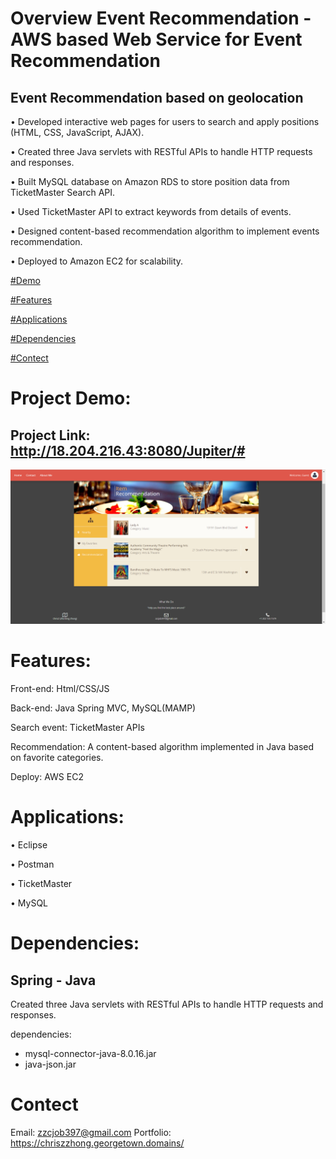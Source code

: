 # Overview Event Recommendation - AWS based Web Service for Event Recommendation
## Event Recommendation based on geolocation

•	Developed interactive web pages for users to search and apply positions (HTML, CSS, JavaScript, AJAX).

•	Created three Java servlets with RESTful APIs to handle HTTP requests and responses.

•	Built MySQL database on Amazon RDS to store position data from TicketMaster Search API.

•	Used TicketMaster API to extract keywords from details of events.

•	Designed content-based recommendation algorithm to implement events recommendation.

•	Deployed to Amazon EC2 for scalability.

[#Demo](#Demo)

[#Features](#Features)

[#Applications](#Applications)

[#Dependencies](#Dependencies)

[#Contect](#Contect)


# Project Demo:<a id="Demo"></a>
## Project Link: http://18.204.216.43:8080/Jupiter/#
<img src="./Demo.png" width="900">

# Features:<a id="Features"></a>
Front-end: Html/CSS/JS

Back-end: Java Spring MVC, MySQL(MAMP)

Search event: TicketMaster APIs

Recommendation: A content-based algorithm implemented in Java based on favorite categories.

Deploy: AWS EC2

# Applications: <a id="Applications"></a>
•	Eclipse

•	Postman

•	TicketMaster

•	MySQL

# Dependencies: <a id="Dependencies"></a>

<h2>Spring - Java</h2>
<P>Created three Java servlets with RESTful APIs to handle HTTP requests and responses.</P>
<P>dependencies:</P>
<ul>
  <li>mysql-connector-java-8.0.16.jar</li>
  <li>java-json.jar</li>
</ul>  


# Contect <a id="Contect"></a>
Email:  zzcjob397@gmail.com
Portfolio: https://chriszzhong.georgetown.domains/

